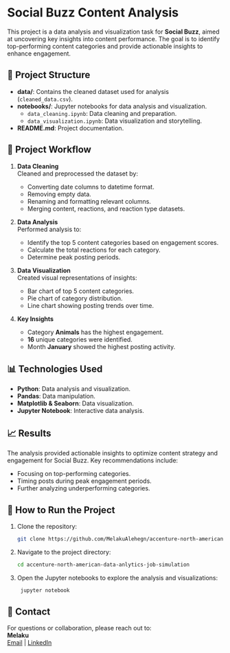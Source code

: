 # Social Buzz Content Analysis

This project is a data analysis and visualization task for **Social Buzz**, aimed at uncovering key insights into content performance. The goal is to identify top-performing content categories and provide actionable insights to enhance engagement.

## 📁 Project Structure

- **data/**: Contains the cleaned dataset used for analysis (`cleaned_data.csv`).
- **notebooks/**: Jupyter notebooks for data analysis and visualization.
  - `data_cleaning.ipynb`: Data cleaning and preparation.
  - `data_visualization.ipynb`: Data visualization and storytelling.
- **README.md**: Project documentation.

## 🚀 Project Workflow

1. **Data Cleaning**  
   Cleaned and preprocessed the dataset by:
   - Converting date columns to datetime format.
   - Removing empty data.
   - Renaming and formatting relevant columns.
   - Merging content, reactions, and reaction type datasets.

2. **Data Analysis**  
   Performed analysis to:
   - Identify the top 5 content categories based on engagement scores.
   - Calculate the total reactions for each category.
   - Determine peak posting periods.

3. **Data Visualization**  
   Created visual representations of insights:
   - Bar chart of top 5 content categories.
   - Pie chart of category distribution.
   - Line chart showing posting trends over time.

4. **Key Insights**  
   - Category **Animals** has the highest engagement.
   - **16** unique categories were identified.
   - Month **January** showed the highest posting activity.

## 📊 Technologies Used

- **Python**: Data analysis and visualization.
- **Pandas**: Data manipulation.
- **Matplotlib & Seaborn**: Data visualization.
- **Jupyter Notebook**: Interactive data analysis.

## 📈 Results

The analysis provided actionable insights to optimize content strategy and engagement for Social Buzz. Key recommendations include:
- Focusing on top-performing categories.
- Timing posts during peak engagement periods.
- Further analyzing underperforming categories.

## 🔗 How to Run the Project

1. Clone the repository:  
   ```bash
   git clone https://github.com/MelakuAlehegn/accenture-north-american-data-anlytics-job-simulation.git

2. Navigate to the project directory:
   ```bash
   cd accenture-north-american-data-anlytics-job-simulation

3. Open the Jupyter notebooks to explore the analysis and visualizations:
   ```bash
    jupyter notebook

## 📧 Contact  
For questions or collaboration, please reach out to:  
**Melaku**  
[Email](mailto:melakualehegn34@gmail.com) | [LinkedIn](https://www.linkedin.com/in/melakualehegn/)